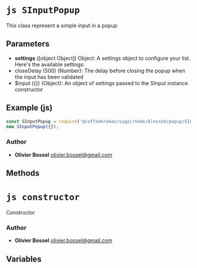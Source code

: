 


<!-- @namespace    sugar.node.blessed.popup -->

# ```js SInputPopup ```


This class represent a simple input in a popup

## Parameters

- **settings** ([object Object]) Object: A settings object to configure your list. Here's the available settings:
- closeDelay (500) {Number}: The delay before closing the popup when the input has been validated
- $input ({}) {Object}: An object of settings passed to the SInput instance constructor



## Example (js)

```js
const SInputPopup = require('@coffeekraken/sugar/node/blessed/popup/SInputPopup');
new SInputPopup({});
```


### Author
- **Olivier Bossel** <a href="mailto:olivier.bossel@gmail.com">olivier.bossel@gmail.com</a> 


## Methods




# ```js constructor ```


Constructor




### Author
- **Olivier Bossel** <a href="mailto:olivier.bossel@gmail.com">olivier.bossel@gmail.com</a> 


## Variables



